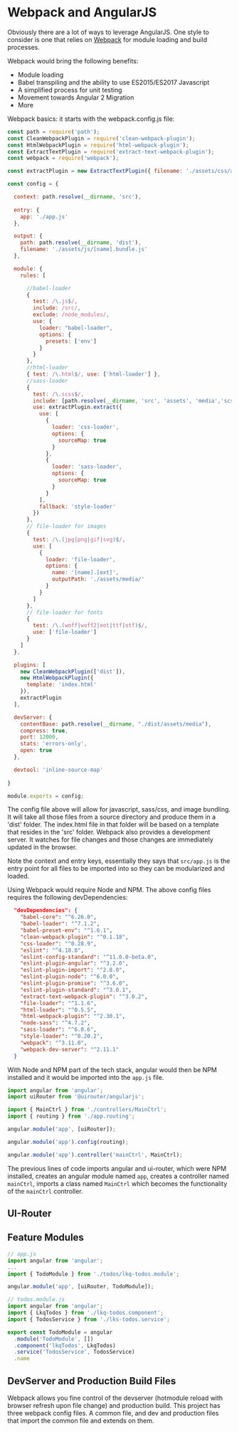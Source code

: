 # Webpack and AngularJS

Obviously there are a lot of ways to leverage AngularJS. One style to consider is one that relies on [Webpack](https://webpack.js.org/) for module loading and build processes.

Webpack would bring the following benefits:
* Module loading
* Babel transpiling and the ability to use ES2015/ES2017 Javascript
* A simplified process for unit testing
* Movement towards Angular 2 Migration
* More

Webpack basics: it starts with the webpack.config.js file:

```javascript
const path = require('path');
const CleanWebpackPlugin = require('clean-webpack-plugin');
const HtmlWebpackPlugin = require('html-webpack-plugin');
const ExtractTextPlugin = require('extract-text-webpack-plugin');
const webpack = require('webpack');

const extractPlugin = new ExtractTextPlugin({ filename: './assets/css/app.css' });

const config = {

  context: path.resolve(__dirname, 'src'),
  
  entry: {
    app: './app.js'
  },

  output: {
    path: path.resolve(__dirname, 'dist'),
    filename: './assets/js/[name].bundle.js'
  },

  module: {
    rules: [

      //babel-loader
      {
        test: /\.js$/,
        include: /src/,
        exclude: /node_modules/,
        use: {
          loader: "babel-loader",
          options: {
            presets: ['env']
          }
        }
      },
      //html-loader
      { test: /\.html$/, use: ['html-loader'] },
      //sass-loader
      {
        test: /\.scss$/,
        include: [path.resolve(__dirname, 'src', 'assets', 'media','scss')],
        use: extractPlugin.extract({
          use: [
            {
              loader: 'css-loader',
              options: {
                sourceMap: true
              }
            },
            {
              loader: 'sass-loader',
              options: {
                sourceMap: true
              }
            }
          ],
          fallback: 'style-loader'
        })
      },
      // file-loader for images
      {
        test: /\.(jpg|png|gif|svg)$/,
        use: [
          {
            loader: 'file-loader',
            options: {
              name: '[name].[ext]',
              outputPath: './assets/media/'
            }
          }
        ]
      },
      // file-loader for fonts
      {
        test: /\.(woff|woff2|eot|ttf|otf)$/,
        use: ['file-loader']
      }
    ]
  },

  plugins: [
    new CleanWebpackPlugin(['dist']),
    new HtmlWebpackPlugin({
      template: 'index.html'
    }),
    extractPlugin
  ],

  devServer: {
    contentBase: path.resolve(__dirname, "./dist/assets/media"),
    compress: true,
    port: 12000,
    stats: 'errors-only',
    open: true
  },

  devtool: 'inline-source-map'
  
}

module.exports = config;
```

The config file above will allow for javascript, sass/css, and image bundling. It will take all those files from a source directory and produce them in a 'dist' folder. The index.html file in that folder will be based on a template that resides in the 'src' folder. Webpack also provides a development server. It watches for file changes and those changes are immediately updated in the browser.

Note the context and entry keys, essentially they says that `src/app.js` is the entry point for all files to be imported into so they can be modularized and loaded.

Using Webpack would require Node and NPM. The above config files requires the following devDependencies:

```json
  "devDependencies": {
    "babel-core": "^6.26.0",
    "babel-loader": "^7.1.2",
    "babel-preset-env": "^1.6.1",
    "clean-webpack-plugin": "^0.1.18",
    "css-loader": "^0.28.9",
    "eslint": "^4.18.0",
    "eslint-config-standard": "^11.0.0-beta.0",
    "eslint-plugin-angular": "^3.2.0",
    "eslint-plugin-import": "^2.8.0",
    "eslint-plugin-node": "^6.0.0",
    "eslint-plugin-promise": "^3.6.0",
    "eslint-plugin-standard": "^3.0.1",
    "extract-text-webpack-plugin": "^3.0.2",
    "file-loader": "^1.1.6",
    "html-loader": "^0.5.5",
    "html-webpack-plugin": "^2.30.1",
    "node-sass": "^4.7.2",
    "sass-loader": "^6.0.6",
    "style-loader": "^0.20.2",
    "webpack": "^3.11.0",
    "webpack-dev-server": "^2.11.1"
  }
```

With Node and NPM part of the tech stack, angular would then be NPM installed and it would be imported into the `app.js` file.

```javascript
import angular from 'angular';
import uiRouter from '@uirouter/angularjs';

import { MainCtrl } from './controllers/MainCtrl';
import { routing } from './app.routing';

angular.module('app', [uiRouter]);

angular.module('app').config(routing);

angular.module('app').controller('mainCtrl', MainCtrl);
```

The previous lines of code imports angular and ui-router, which were NPM installed, creates an angular module named `app`, creates a controller named `mainCtrl`, imports a class named `MainCtrl` which becomes the functionality of the `mainCtrl` controller. 

## UI-Router

## Feature Modules

```javascript
// app.js
import angular from 'angular';
...
import { TodoModule } from './todos/lkq-todos.module';

angular.module('app', [uiRouter, TodoModule]);

// todos.module.js
import angular from 'angular';
import { LkqTodos } from './lkq-todos.component';
import { TodosService } from './lks-todos.service';

export const TodoModule = angular
  .module('TodoModule', [])
  .component('lkqTodos', LkqTodos)
  .service('TodosService', TodosService)
  .name
```

## DevServer and Production Build Files
Webpack allows you fine control of the devserver (hotmodule reload with browser refresh upon file change) and production build. This project has three webpack config files. A common file, and dev and production files that import the common file and extends on them. 
